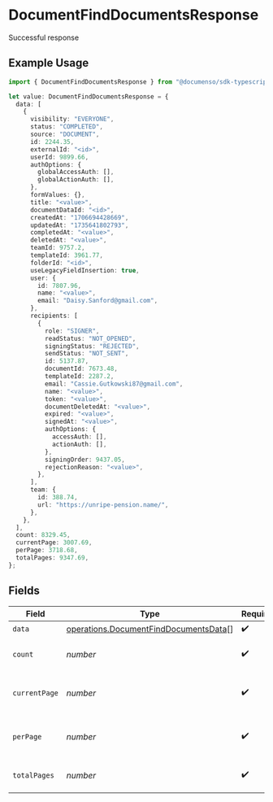 # DocumentFindDocumentsResponse

Successful response

## Example Usage

```typescript
import { DocumentFindDocumentsResponse } from "@documenso/sdk-typescript/models/operations";

let value: DocumentFindDocumentsResponse = {
  data: [
    {
      visibility: "EVERYONE",
      status: "COMPLETED",
      source: "DOCUMENT",
      id: 2244.35,
      externalId: "<id>",
      userId: 9899.66,
      authOptions: {
        globalAccessAuth: [],
        globalActionAuth: [],
      },
      formValues: {},
      title: "<value>",
      documentDataId: "<id>",
      createdAt: "1706694428669",
      updatedAt: "1735641802793",
      completedAt: "<value>",
      deletedAt: "<value>",
      teamId: 9757.2,
      templateId: 3961.77,
      folderId: "<id>",
      useLegacyFieldInsertion: true,
      user: {
        id: 7807.96,
        name: "<value>",
        email: "Daisy.Sanford@gmail.com",
      },
      recipients: [
        {
          role: "SIGNER",
          readStatus: "NOT_OPENED",
          signingStatus: "REJECTED",
          sendStatus: "NOT_SENT",
          id: 5137.87,
          documentId: 7673.48,
          templateId: 2287.2,
          email: "Cassie.Gutkowski87@gmail.com",
          name: "<value>",
          token: "<value>",
          documentDeletedAt: "<value>",
          expired: "<value>",
          signedAt: "<value>",
          authOptions: {
            accessAuth: [],
            actionAuth: [],
          },
          signingOrder: 9437.05,
          rejectionReason: "<value>",
        },
      ],
      team: {
        id: 388.74,
        url: "https://unripe-pension.name/",
      },
    },
  ],
  count: 8329.45,
  currentPage: 3007.69,
  perPage: 3718.68,
  totalPages: 9347.69,
};
```

## Fields

| Field                                                                                          | Type                                                                                           | Required                                                                                       | Description                                                                                    |
| ---------------------------------------------------------------------------------------------- | ---------------------------------------------------------------------------------------------- | ---------------------------------------------------------------------------------------------- | ---------------------------------------------------------------------------------------------- |
| `data`                                                                                         | [operations.DocumentFindDocumentsData](../../models/operations/documentfinddocumentsdata.md)[] | :heavy_check_mark:                                                                             | N/A                                                                                            |
| `count`                                                                                        | *number*                                                                                       | :heavy_check_mark:                                                                             | The total number of items.                                                                     |
| `currentPage`                                                                                  | *number*                                                                                       | :heavy_check_mark:                                                                             | The current page number, starts at 1.                                                          |
| `perPage`                                                                                      | *number*                                                                                       | :heavy_check_mark:                                                                             | The number of items per page.                                                                  |
| `totalPages`                                                                                   | *number*                                                                                       | :heavy_check_mark:                                                                             | The total number of pages.                                                                     |